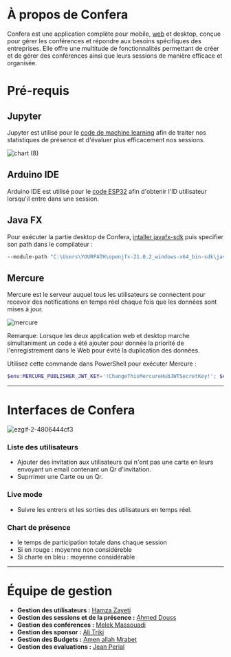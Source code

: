 # À propos de Confera

Confera est une application complète pour mobile, [web](https://github.com/ahmeddouss/conferaWeb) et desktop, conçue pour gérer les conférences et répondre aux besoins spécifiques des entreprises. Elle offre une multitude de fonctionnalités permettant de créer et de gérer des conférences ainsi que leurs sessions de manière efficace et organisée.

# Pré-requis

## Jupyter

Jupyter est utilisé pour le [code de machine learning](machine_learning-stat.ipynb) afin de traiter nos statistiques de présence et d'évaluer plus efficacement nos sessions.

![chart (8)](https://github.com/ahmeddouss/conferaWeb/assets/118319834/340b7d82-ae16-4e05-9391-03047e4bf1c3)


## Arduino IDE

Arduino IDE est utilisé pour le [code ESP32](esp32) afin d'obtenir l'ID utilisateur lorsqu'il entre dans une session.

## Java FX

Pour exécuter la partie desktop de Confera, [intaller javafx-sdk](https://www.oracle.com/java/technologies/install-javafx-sdk.html) puis specifier son path dans le compilateur :

```sh
--module-path "C:\Users\YOURPATH\openjfx-21.0.2_windows-x64_bin-sdk\javafx-sdk-21.0.2\lib" --add-modules javafx.controls,javafx.fxml```

```

## Mercure

Mercure est le serveur auquel tous les utilisateurs se connectent pour recevoir des notifications en temps réel chaque fois que les données sont mises à jour.

![mercure](https://github.com/ahmeddouss/conferaWeb/assets/118319834/32ea5b68-0406-4714-a397-0deb74559bc2)

Remarque: Lorsque les deux application web et desktop marche simultaniment un code a été ajouter pour donnée la priorité de l'enregistrement dans le Web pour évité la duplication des données.

Utilisez cette commande dans PowerShell pour exécuter Mercure :

```powershell
$env:MERCURE_PUBLISHER_JWT_KEY='!ChangeThisMercureHubJWTSecretKey!'; $env:MERCURE_SUBSCRIBER_JWT_KEY='!ChangeThisMercureHubJWTSecretKey!'; .\mercure.exe run --config Caddyfile.dev
```


---
# Interfaces de Confera

![ezgif-2-4806444cf3](https://github.com/LukaTN/PIDEV3A29/assets/118319834/9dfb119e-d520-4a42-8f42-ee6a92074f8d)

### Liste des utilisateurs
- Ajouter des invitation aux utilisateurs qui n'ont pas une carte en leurs envoyant un email contenant un Qr d'invitation.
- Suprrimer une Carte ou un Qr.

### Live mode
- Suivre les entrers et les sorties des utilisateurs en temps réel.

### Chart de présence
- le temps de participation totale dans chaque session
- Si en rouge : moyenne non considéreble
- Si charte en bleu : moyenne considérable

---

# Équipe de gestion

- **Gestion des utilisateurs :** [Hamza Zayeti](https://github.com/zayatihamza)
- **Gestion des sessions et de la présence :** [Ahmed Douss](https://github.com/ahmeddouss)
- **Gestion des conférences :** [Melek Massouadi](https://github.com/LukaTN) 
- **Gestion des sponsor :** [Ali Triki](https://github.com/Alilovez)
- **Gestion des Budgets :** [Amen allah Mrabet](https://github.com/AmenAllahMrabet)
- **Gestion des evaluations :** [Jean Perial](https://github.com/AmenAllahMrabet)
